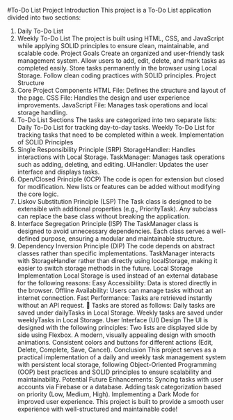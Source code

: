 #To-Do List Project 
 Introduction
This project is a To-Do List application divided into two sections:
1. Daily To-Do List
2. Weekly To-Do List
The project is built using HTML, CSS, and JavaScript while applying SOLID principles to ensure clean, maintainable, and scalable code.
 Project Goals
 Create an organized and user-friendly task management system.
 Allow users to add, edit, delete, and mark tasks as completed easily.
 Store tasks permanently in the browser using Local Storage.
 Follow clean coding practices with SOLID principles.
Project Structure
1. Core Project Components
 HTML File: Defines the structure and layout of the page.
 CSS File: Handles the design and user experience improvements.
 JavaScript File: Manages task operations and local storage handling.
2. To-Do List Sections
The tasks are categorized into two separate lists:
 Daily To-Do List for tracking day-to-day tasks.
 Weekly To-Do List for tracking tasks that need to be completed within a week.
 Implementation of SOLID Principles
 1. Single Responsibility Principle (SRP)
 StorageHandler: Handles interactions with Local Storage.
 TaskManager: Manages task operations such as adding, deleting, and editing.
 UIHandler: Updates the user interface and displays tasks.
 2. Open/Closed Principle (OCP)
 The code is open for extension but closed for modification.
 New lists or features can be added without modifying the core logic.
3. Liskov Substitution Principle (LSP)
 The Task class is designed to be extensible with additional properties (e.g., PriorityTask).
 Any subclass can replace the base class without breaking the application.
 4. Interface Segregation Principle (ISP)
 The TaskManager class is designed to avoid unnecessary dependencies.
 Each class serves a well-defined purpose, ensuring a modular and maintainable structure.
 5. Dependency Inversion Principle (DIP)
The code depends on abstract classes rather than specific implementations.
 TaskManager interacts with StorageHandler rather than directly using localStorage, making it easier to switch storage methods in the future.
 Local Storage Implementation
Local Storage is used instead of an external database for the following reasons:
 Easy Accessibility: Data is stored directly in the browser.
 Offline Availability: Users can manage tasks without an internet connection.
 Fast Performance: Tasks are retrieved instantly without an API request.
🔹 Tasks are stored as follows:
 Daily tasks are saved under dailyTasks in Local Storage.
 Weekly tasks are saved under weeklyTasks in Local Storage.
 User Interface (UI) Design
The UI is designed with the following principles:
 Two lists are displayed side by side using Flexbox.
 A modern, visually appealing design with smooth animations.
 Consistent colors and buttons for different actions (Edit, Delete, Complete, Save, Cancel).
 Conclusion
This project serves as a practical implementation of a daily and weekly task management system with persistent local storage, following Object-Oriented Programming (OOP) best practices and SOLID principles to ensure scalability and maintainability.
 Potential Future Enhancements:
 Syncing tasks with user accounts via Firebase or a database.
 Adding task categorization based on priority (Low, Medium, High).
 Implementing a Dark Mode for improved user experience.
 This project is built to provide a smooth user experience with well-structured and maintainable code! 
